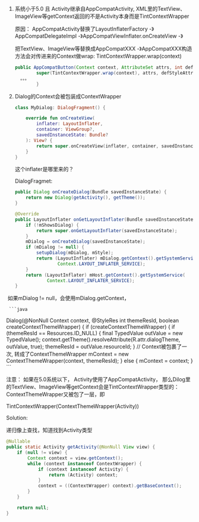 1. 系统小于5.0 且 Activity继承自AppCompatActivity,  XML里的TextView、ImageView等getContext返回的不是Activity本身而是TintContextWrapper

   原因： AppCompatActivity替换了LayoutInflaterFactory -》AppCompatDelegateImpl -》AppCompatViewInflater.onCreateView -》

   把TextView、ImageView等替换成AppCompatXXX -》AppCompatXXX构造方法会对传进来的Context做wrap: TintContextWrapper.wrap(context)

   ````java
   public AppCompatButton(Context context, AttributeSet attrs, int defStyleAttr) {
           super(TintContextWrapper.wrap(context), attrs, defStyleAttr);
     。。。
           }
   ````

   

2. Dialog的Context会被包装成ContextWrapper

   ```kotlin
   class MyDialog: DialogFragment() {
   
       override fun onCreateView(
           inflater: LayoutInflater,
           container: ViewGroup?,
           savedInstanceState: Bundle?
       ): View? {
           return super.onCreateView(inflater, container, savedInstanceState)
       }
   }
   ```

   这个inflater是哪里来的？

   DialogFragmet:

   ```java
   public Dialog onCreateDialog(Bundle savedInstanceState) {
       return new Dialog(getActivity(), getTheme());
   }
   
   @Override
   public LayoutInflater onGetLayoutInflater(Bundle savedInstanceState) {
       if (!mShowsDialog) {
           return super.onGetLayoutInflater(savedInstanceState);
       }
       mDialog = onCreateDialog(savedInstanceState);
       if (mDialog != null) {
           setupDialog(mDialog, mStyle);
           return (LayoutInflater) mDialog.getContext().getSystemService(
                   Context.LAYOUT_INFLATER_SERVICE);
       }
       return (LayoutInflater) mHost.getContext().getSystemService(
               Context.LAYOUT_INFLATER_SERVICE);
   }
   ```

​       如果mDialog != null，会使用mDialog.getContext，

     ```java
 Dialog(@NonNull Context context, @StyleRes int themeResId, boolean createContextThemeWrapper) {
        if (createContextThemeWrapper) {
            if (themeResId == Resources.ID_NULL) {
                final TypedValue outValue = new TypedValue();
                context.getTheme().resolveAttribute(R.attr.dialogTheme, outValue, true);
                themeResId = outValue.resourceId;
            }
          // Context被包裹了一次, 转成了ContextThemeWrapper
            mContext = new ContextThemeWrapper(context, themeResId);
        } else {
            mContext = context;
        }
     ```

 注意： 如果在5.0系统以下， Activity使用了AppCompatActivity， 那么Dilog里的TextView、ImageView等getContext会是TintContextWrapper类型的： ContextThemeWrapper又被包了一层，即

TintContextWrapper(ContextThemeWrapper(Activity))



Solution:

递归像上查找，知道找到Activity类型

```java
@Nullable
public static Activity getActivity(@NonNull View view) {
    if (null != view) {
        Context context = view.getContext();
        while (context instanceof ContextWrapper) {
            if (context instanceof Activity) {
                return (Activity) context;
            }
            context = ((ContextWrapper) context).getBaseContext();
        }
    }

    return null;
}
```

